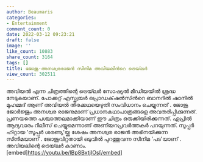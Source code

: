 ```yaml
---
author: Beaumaris
categories:
- Entertainment
comment_count: 0
date: 2022-03-12 09:23:21
draft: false
image: ''
like_count: 10883
share_count: 3164
tags: []
title: ജോജു-അനശ്വരരാജൻ സിനിമ അവിയലിൻറെ ട്രെയ്‌ലർ
view_count: 302511
---
```


അവിയൽ എന്ന ചിത്രത്തിന്റെ ട്രെയ്‌ലർ സോഷ്യൽ മീഡിയയിൽ ശ്രദ്ധ നേടുകയാണ്. പോക്കറ്റ് എസ്ക്വയർ പ്രൊഡക്‌ഷൻസിന്‍റെ ബാനറിൽ ഷാനിൽ മുഹമ്മദ് ആണ് അവിയൽ തിരക്കഥയെഴുതി സംവിധാനം ചെയ്യുന്നത് . ജോജു ജോർജ്ജും അനശ്വര രാജനുമാണ് പ്രധാനകഥാപാത്രങ്ങളെ അവതരിപ്പിക്കുന്നത്. പ്രണയത്തെ പശ്ചാത്തലമാക്കിയാണ് ഈ ചിത്രം ഒരുക്കിയിരിക്കുന്നത്. ഏപ്രിൽ ആദ്യവാരം റിലീസ് ചെയ്യുമെന്നാണ് അണിയറപ്രവർത്തകർ പറയുന്നത്. സൂപ്പർ ഹിറ്റായ 'സൂപ്പർ ശരണ്യ'യ്ക്കു ശേഷം അനശ്വര രാജൻ അഭിനയിക്കുന്ന സിനിമയാണ് . ജോജുവിറ്റതായി ഒടുവിൽ പുറത്തുവന്ന സിനിമ 'പട'യാണ് . അവിയലിന്റെ ട്രെയ്‌ലർ കാണാം. [embed]https://youtu.be/lBp8BxtjIOs[/embed]